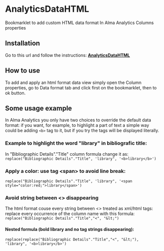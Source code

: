 # AnalyticsDataHTML
Bookmarklet to add custom HTML data format In Alma Analytics Columns properties

## Installation
Go to this url and follow the instructions: <b>[AnalyticsDataHTML](https://bediniupi.github.io/AnalyticsDataHTML/bookmarklet.html)</b>

## How to use
To add and apply an html format data view simply open the Column properties, go to Data format tab and click first on the bookmarklet, then to ok button.

## Some usage example
In Alma Analytics you only have two choices to override the default data format: if you want, for example, to highlight a part of text a simple way could be adding `<b>` tag to it, but if you try the tags will be displayed literally.
### Example to highlight the word "library" in bibliografic title:
In "Bibliographic Details"."Title" column formula change it as:
  `replace("Bibliographic Details"."Title", 'library", '<b>library</b>')`
### Apply a color: use tag &lt;span&gt; to avoid line break:
  `replace("Bibliographic Details"."Title", 'library", '<span style="color:red;">library</span>')`
### Avoid string between <> disappearing 
The html format couse every string between <> treated as xml/html tags: replace every occurrence of the column name with this formula:
`replace("Bibliographic Details"."Title","<", "&lt;")`
#### Nested formula (bold library and no tag strings disappearing):
`replace(replace("Bibliographic Details"."Title","<", "&lt;"), 'library", '<b>library</b>')`
